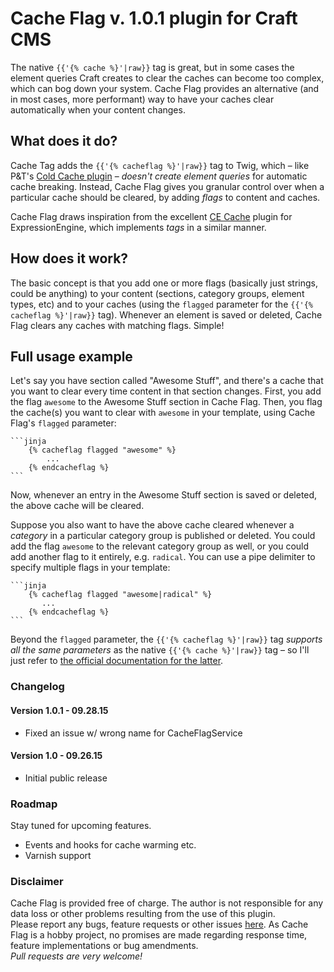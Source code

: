 # Cache Flag v. 1.0.1 plugin for Craft CMS

The native ```{{'{% cache %}'|raw}}``` tag is great, but in some cases the element queries Craft creates to clear the caches can become too complex, which can bog down your system. Cache Flag provides an alternative (and in most cases, more performant) way to have your caches clear automatically when your content changes.  

## What does it do?

Cache Tag adds the ```{{'{% cacheflag %}'|raw}}``` tag to Twig, which – like P&T's [Cold Cache plugin](https://github.com/pixelandtonic/ColdCache) – _doesn't create element queries_ for automatic cache breaking. Instead, Cache Flag gives you granular control over when a particular cache should be cleared, by adding _flags_ to content and caches.  

Cache Flag draws inspiration from the excellent [CE Cache](http://www.causingeffect.com/software/expressionengine/ce-cache) plugin for ExpressionEngine, which implements _tags_ in a similar manner.  

## How does it work?

The basic concept is that you add one or more flags (basically just strings, could be anything) to your content (sections, category groups, element types, etc) and to your caches (using the ```flagged``` parameter for the ```{{'{% cacheflag %}'|raw}}``` tag). Whenever an element is saved or deleted, Cache Flag clears any caches with matching flags. Simple!  

## Full usage example

Let's say you have section called "Awesome Stuff", and there's a cache that you want to clear every time content in that section changes. First, you add the flag ```awesome``` to the Awesome Stuff section in Cache Flag. Then, you flag the cache(s) you want to clear with ```awesome``` in your template, using Cache Flag's ```flagged``` parameter:  


    ```jinja
        {% cacheflag flagged "awesome" %}  
            ...  
        {% endcacheflag %}
    ```

Now, whenever an entry in the Awesome Stuff section is saved or deleted, the above cache will be cleared.  

Suppose you also want to have the above cache cleared whenever a _category_ in a particular category group is published or deleted. You could add the flag ```awesome``` to the relevant category group as well, or you could add another flag to it entirely, e.g. ```radical```. You can use a pipe delimiter to specify multiple flags in your template:  


    ```jinja
        {% cacheflag flagged "awesome|radical" %}
           ...
        {% endcacheflag %}
    ```
  

Beyond the ```flagged``` parameter, the ```{{'{% cacheflag %}'|raw}}``` tag _supports all the same parameters_ as the native ```{{'{% cache %}'|raw}}``` tag – so I'll just refer to <a href="http://buildwithcraft.com/docs/templating/cache">the official documentation for the latter</a>.  


### Changelog

#### Version 1.0.1 - 09.28.15

* Fixed an issue w/ wrong name for CacheFlagService

#### Version 1.0 - 09.26.15

* Initial public release


### Roadmap

Stay tuned for upcoming features.  

* Events and hooks for cache warming etc.
* Varnish support  


### Disclaimer

Cache Flag is provided free of charge. The author is not responsible for any data loss or other problems resulting from the use of this plugin.  
Please report any bugs, feature requests or other issues [here](https://github.com/mmikkel/CacheFlag-Craft/issues). As Cache Flag is a hobby project, no promises are made regarding response time, feature implementations or bug amendments.  
*Pull requests are very welcome!*  

### 